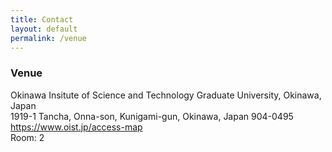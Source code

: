 ```yaml
---
title: Contact
layout: default
permalink: /venue
---
```



### Venue

<p> Okinawa Insitute of Science and Technology Graduate University, Okinawa, Japan<br />
1919-1 Tancha, Onna-son, Kunigami-gun, Okinawa, Japan 904-0495<br />
<a href="https://www.oist.jp/access-map">https://www.oist.jp/access-map</a><br />
Room: 2
</p>

<!-- <iframe src="https://www.google.com/maps/embed/v1/place?key=AIzaSyBrYYTQZJlVznlXAMqec2xBWtsoQScyadg&q=Eugenides+Foundation" width="480" height="360" frameborder="0" style="border:0" allowfullscreen></iframe> --?
<br />

